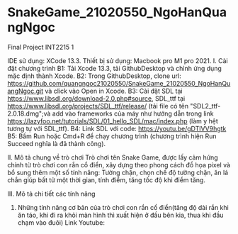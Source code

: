 # SnakeGame_21020550_NgoHanQuangNgoc
Final Project INT2215 1

IDE sử dụng: XCode 13.3.
Thiết bị sử dụng: Macbook pro M1 pro 2021.
I. Cài đặt chương trình 
B1: Tải Xcode 13.3, tải GithubDesktop và chỉnh ứng dụng mặc định thành Xcode. 
B2: Trong GithubDesktop, clone url: https://github.com/quangngoc21020550/SnakeGame_21020550_NgoHanQuangNgoc.git và click vào Open in Xcode. 
B3: Cài đặt SDL tại https://www.libsdl.org/download-2.0.php#source, SDL_ttf tại https://www.libsdl.org/projects/SDL_ttf/release/ (tải file có tên "SDL2_ttf-2.0.18.dmg";và add vào frameworks của máy như hướng dẫn trong link https://lazyfoo.net/tutorials/SDL/01_hello_SDL/mac/index.php (làm y hệt tương tự với SDL_ttf).
B4: Link SDL với code: https://youtu.be/gDTlVV9hgtk
B5: Bấm Run hoặc Cmd+R để chạy chương trình (chương trình hiện Run Succeed nghĩa là đã thành công).

II. Mô tả chung về trò chơi
Trò chơi tên Snake Game, được lấy cảm hứng chính từ trò chơi con rắn cổ điển, xây dựng theo phong cách đồ họa pixel và bổ sung thêm một số tính năng: Tường chặn, chọn chế độ tường chặn, ăn lá chắn giúp bất tử một thời gian, tính điểm, tăng tốc độ khi điểm tăng.

III. Mô tả chi tiết các tính năng
1. Những tính năng cơ bản của trò chơi con rắn cổ điển(tăng độ dài rắn khi ăn táo, khi đi ra khỏi màn hình thì xuất hiện ở đầu bên kia, thua khi đầu chạm vào đuôi)
Link Youtube:
